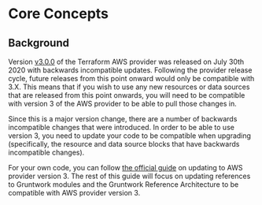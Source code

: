 # Core Concepts

## Background

Version
[v3.0.0](https://github.com/terraform-providers/terraform-provider-aws/releases/tag/v3.0.0)
of the Terraform AWS provider was released on July 30th 2020 with backwards
incompatible updates. Following the provider release cycle, future releases from
this point onward would only be compatible with 3.X. This means that if you wish
to use any new resources or data sources that are released from this point
onwards, you will need to be compatible with version 3 of the AWS provider to be
able to pull those changes in.

Since this is a major version change, there are a number of backwards
incompatible changes that were introduced. In order to be able to use version 3,
you need to update your code to be compatible when upgrading (specifically, the
resource and data source blocks that have backwards incompatible changes).

For your own code, you can follow [the official
guide](https://registry.terraform.io/providers/hashicorp/aws/latest/docs/guides/version-3-upgrade)
on updating to AWS provider version 3. The rest of this guide will focus on
updating references to Gruntwork modules and the Gruntwork Reference
Architecture to be compatible with AWS provider version 3.
